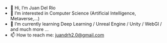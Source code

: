 - 👋 Hi, I’m Juan Del Rio
- 👀 I’m interested in Computer Science (Artificial Intelligence, Metaverse,...) 
- 🌱 I’m currently learning Deep Learning / Unreal Engine / Unity / WebGl / and much more ...
- 📫 How to reach me: juandrh2.0@gmail.com
